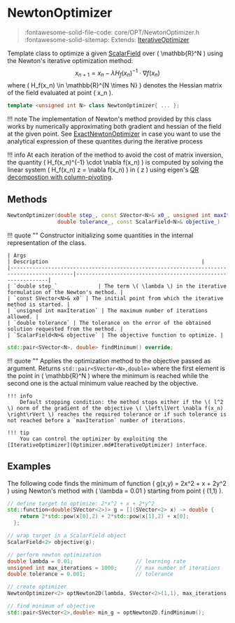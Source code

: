 # NewtonOptimizer

> :fontawesome-solid-file-code: core/OPT/NewtonOptimizer.h &nbsp;&nbsp;&nbsp;&nbsp;&nbsp;&nbsp; :fontawesome-solid-sitemap: Extends: [IterativeOptimizer](Optimizer.md#IterativeOptimizer)

Template class to optimize a given [ScalarField](ScalarField.md) over \( \mathbb{R}^N \) using the Newton's iterative optimization method:
$$ x_{n+1} = x_{n} - \lambda H_f(x_n)^{-1} \cdot \nabla f(x_n) $$
where \( H_f(x_n) \in \mathbb{R}^{N \times N} \) denotes the Hessian matrix of the field evaluated at point \( x_n \).

``` c++
template <unsigned int N> class NewtonOptimizer{ ... };

```

!!! note
	The implementation of Newton's method provided by this class works by numerically approximating both gradient and hessian of the field at the given point. See [ExactNewtonOptimizer](ExactNewtonOptimizer.md) in case you want to use the analytical expression of these quantites during the iterative process

!!! info
	At each iteration of the method to avoid the cost of matrix inversion, the quantity \( H_f(x_n)^{-1} \cdot \nabla f(x_n) \) is computed by solving the linear system \( H_f(x_n) z = \nabla f(x_n) \) in \( z \) using eigen's [QR decompostion with column-pivoting](https://eigen.tuxfamily.org/dox/classEigen_1_1ColPivHouseholderQR.html).

## Methods

``` c++
NewtonOptimizer(double step_, const SVector<N>& x0_, unsigned int maxIteration_,
		        double tolerance_, const ScalarField<N>& objective_)
```

!!! quote ""
	Constructor initializing some quantities in the internal representation of the class.

    | Args                                                                                          | Description                                                 |
    |------------------------------------------------------------------------------------------|-------------------------------------------------------------|
    | `double step_`             | The term \( \lambda \) in the iterative formulation of the Newton's method. |
    | `const SVector<N>& x0` | The initial point from which the iterative method is started. |
	| `unsigned int maxIteration` | The maximum number of iterations allowed. |
	| `double tolerance` | The tolerance on the error of the obtained solution requested from the method. |
    | `ScalarField<N>& objective` | The objective function to optimize. |


``` c++
std::pair<SVector<N>, double> findMinimum() override;
```

!!! quote ""
	Applies the optimization method to the objective passed as argument. Returns `std::pair<SVector<N>,double>` where the first element is the point in \( \mathbb{R}^N \) where the minimum is reached while the second one is the actual minimum value reached by the objective.
	
	!!! info
		Default stopping condition: the method stops either if the \( l^2 \) norm of the gradient of the objective \( \left\lVert \nabla f(x_n) \right\rVert \) reaches the required tolerance or if such tolerance is not reached before a `maxIteration` number of iterations.
	
	!!! tip
	    You can control the optimizer by exploiting the [IterativeOptimizer](Optimizer.md#IterativeOptimizer) interface.

## Examples

The following code finds the minimum of function \( g(x,y) = 2x^2 + x + 2y^2 \) using Newton's method with \( \lambda = 0.01 \) starting from point \( (1,1) \).

``` c++ linenums="1"
// define target to optimize: 2*x^2 + x + 2*y^2
std::function<double(SVector<2>)> g = [](SVector<2> x) -> double { 
	return 2*std::pow(x[0],2) + 2*std::pow(x[1],2) + x[0]; 
  };

// wrap target in a ScalarField object
ScalarField<2> objective(g);

// perform newton optimization
double lambda = 0.01;                    // learning rate
unsigned int max_iterations = 1000;      // max number of iterations
double tolerance = 0.001;                // tolerance

// create optimizer
NewtonOptimizer<2> optNewton2D(lambda, SVector<2>(1,1), max_iterations, tolerance, objective);

// find minimum of objective
std::pair<SVector<2>,double> min_g = optNewton2D.findMinimum();
```


